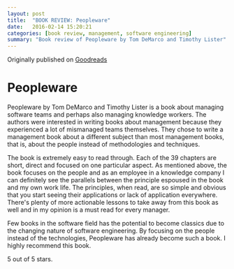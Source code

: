 ```yaml
---
layout: post
title:  "BOOK REVIEW: Peopleware"
date:   2016-02-14 15:20:21
categories: [book review, management, software engineering]
summary: "Book review of Peopleware by Tom DeMarco and Timothy Lister"
---
```

Originally published on [Goodreads](https://www.goodreads.com/review/show/1119329601)

# Peopleware
Peopleware by Tom DeMarco and Timothy Lister is a book about managing software teams and perhaps also managing knowledge workers.
The authors were interested in writing books about management because they experienced a lot of mismanaged teams themselves. They chose to write a management book about a different subject than most management books, that is, about the people instead of methodologies and techniques.

The book is extremely easy to read through. Each of the 39 chapters are short, direct and focused on one particular aspect. As mentioned above, the book focuses on the people and as an employee in a knowledge company I can definitely see the parallels between the principle espoused in the book and my own work life. The principles, when read, are so simple and obvious that you start seeing their applications or lack of application everywhere. There's plenty of more actionable lessons to take away from this book as well and in my opinion is a must read for every manager.

Few books in the software field has the potential to become classics due to the changing nature of software engineering. By focusing on the people instead of the technologies, Peopleware has already become such a book. I highly recommend this book.

5 out of 5 stars.

